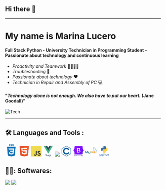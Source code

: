 ## Hi there 👋 
**************************************
# My name is Marina Lucero


#### Full Stack Python - University Technician in Programming Student - Passionate about technology and continuous learning

* _Proactivity and Teamwork_ 👨‍👩‍👧‍👦
* _Troubleshooting_ 🧐
* _Passionate about technology_ ❤️
* _Technician in Repair and Assembly of PC_ 💻

#### "_Technology alone is not enough. We also have to put our heart._ (Jane Goodall)"

![Tech](https://media.giphy.com/media/pOEbLRT4SwD35IELiQ/giphy.gif "Tech")




----------------------------------

## 🛠️ Languages and Tools :
<img src="https://github.com/devicons/devicon/blob/master/icons/css3/css3-plain-wordmark.svg" style="width: 40px;">    <img src="https://github.com/devicons/devicon/blob/master/icons/html5/html5-original.svg" style="width: 35px;"> <img src="https://github.com/devicons/devicon/blob/master/icons/javascript/javascript-original.svg" style="width: 35px;"> <img src="https://github.com/devicons/devicon/blob/master/icons/vuejs/vuejs-original-wordmark.svg" style="width: 35px;"> <img src="https://camo.githubusercontent.com/41bcc8bae0b72232981b302bc1f68c7a1b71e00a24014663d0a04575e82e187e/68747470733a2f2f7777772e6672656569636f6e73706e672e636f6d2f75706c6f6164732f6769746875622d69636f6e2d312e706e67" style="width: 35px;"> <img src="https://github.com/devicons/devicon/blob/master/icons/c/c-line.svg" style="width: 35px;"> <img src="https://github.com/devicons/devicon/blob/master/icons/bootstrap/bootstrap-original-wordmark.svg" style="width: 35px;"> <img src="https://github.com/devicons/devicon/blob/master/icons/mysql/mysql-original-wordmark.svg" style="width: 40px;"> <img src="https://github.com/devicons/devicon/blob/master/icons/python/python-original-wordmark.svg" style="width: 35px;">
 
 
 
 
## 👩‍💻: Softwares:

<img src="https://camo.githubusercontent.com/1708ce976581ff41a169dc4d3161d41b91900ca2ea48db4950db36f9f45932af/68747470733a2f2f75706c6f61642e77696b696d656469612e6f72672f77696b6970656469612f636f6d6d6f6e732f392f39612f56697375616c5f53747564696f5f436f64655f312e33355f69636f6e2e737667" style="width: 35px;"> <img src="https://camo.githubusercontent.com/b3bf5d2d9bc99bfd2d45ce62f969a7eb01823b91f35bf3360beba1e319b1b2a8/68747470733a2f2f75706c6f61642e77696b696d656469612e6f72672f77696b6970656469612f636f6d6d6f6e732f332f33662f4769745f69636f6e2e737667" style="width: 35px;">



<!--
**maru33luc/maru33luc** is a ✨ _special_ ✨ repository because its `README.md` (this file) appears on your GitHub profile.

Here are some ideas to get you started:

- 🔭 I’m currently working on ...
- 🌱 I’m currently learning ...
- 👯 I’m looking to collaborate on ...
- 🤔 I’m looking for help with ...
- 💬 Ask me about ...
- 📫 How to reach me: ...
- 😄 Pronouns: ...
- ⚡ Fun fact: ...
-->
